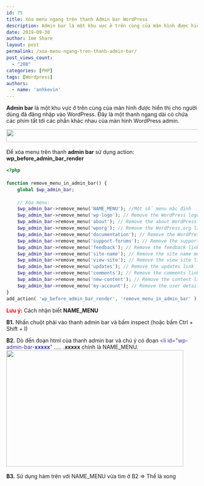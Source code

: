 ```yaml
---
id: 75
title: Xóa menu ngang trên thanh Admin bar WordPress
description: Admin bar là một khu vực ở trên cùng của màn hình được hiển thị cho người dùng đã đăng nhập vào WordPress. Đây là một thanh ngang dài có chứa các phím tắt tới các phần khác nhau của màn hình WordPress admin.
date: 2019-09-30
author: Ime Share
layout: post
permalink: /xoa-menu-ngang-tren-thanh-admin-bar/
post_views_count:
  - "208"
categories: [PHP]
tags: [Wordpress]
authors:
  - name: 'anhkevin'
---
```

**Admin bar** là một khu vực ở trên cùng của màn hình được hiển thị cho người dùng đã đăng nhập vào WordPress. Đây là một thanh ngang dài có chứa các phím tắt tới các phần khác nhau của màn hình WordPress admin.

<img class="aligncenter wp-image-84 size-full" src="/img/uploads/2019/09/hide_admin_bar_imeshare.png" alt="" width="752" height="34" srcset="/img/uploads/2019/09/hide_admin_bar_imeshare.png 752w, /img/uploads/2019/09/hide_admin_bar_imeshare-300x14.png 300w, /img/uploads/2019/09/hide_admin_bar_imeshare-150x7.png 150w" sizes="(max-width: 752px) 100vw, 752px" /> 

Để xóa menu trên thanh **admin bar** sử dụng action: **wp\_before\_admin\_bar\_render**

```php
<?php

function remove_menu_in_admin_bar() { 
	global $wp_admin_bar; 
	
	// Xóa menu: 
	$wp_admin_bar->remove_menu('NAME_MENU'); //Một số menu mặc định 
	$wp_admin_bar->remove_menu('wp-logo'); // Remove the WordPress logo 
	$wp_admin_bar->remove_menu('about'); // Remove the about WordPress link 
	$wp_admin_bar->remove_menu('wporg'); // Remove the WordPress.org link 
	$wp_admin_bar->remove_menu('documentation'); // Remove the WordPress documentation link 
	$wp_admin_bar->remove_menu('support-forums'); // Remove the support forums link 
	$wp_admin_bar->remove_menu('feedback'); // Remove the feedback link 
	$wp_admin_bar->remove_menu('site-name'); // Remove the site name menu 
	$wp_admin_bar->remove_menu('view-site'); // Remove the view site link 
	$wp_admin_bar->remove_menu('updates'); // Remove the updates link 
	$wp_admin_bar->remove_menu('comments'); // Remove the comments link 
	$wp_admin_bar->remove_menu('new-content'); // Remove the content link 
	$wp_admin_bar->remove_menu('my-account'); // Remove the user details tab 
} 
add_action( 'wp_before_admin_bar_render', 'remove_menu_in_admin_bar' );

```

<span style="color: #ff0000;"><strong>Lưu ý:</strong></span> Cách nhận biết **NAME_MENU**

**B1.** Nhấn chuột phải vào thanh admin bar và bấm inspect (hoặc bấm Ctrl + Shift + I)

**B2.** Dò đến đoạn html của thanh admin bar và chú ý có đoạn <span style="color: #333399;"><li id="wp-admin-bar-<strong>xxxxx</strong>" &#8230;..</span> .**xxxxx** chính là <span class="st_h">NAME_MENU. </span>  
<img class="aligncenter wp-image-85 size-full" src="/img/uploads/2019/09/viewcode_hide_admin_bar_imeshare.png" alt="" width="466" height="306" srcset="/img/uploads/2019/09/viewcode_hide_admin_bar_imeshare.png 466w, /img/uploads/2019/09/viewcode_hide_admin_bar_imeshare-300x197.png 300w, /img/uploads/2019/09/viewcode_hide_admin_bar_imeshare-150x98.png 150w" sizes="(max-width: 466px) 100vw, 466px" /> 

**B3.** Sử dụng hàm trên với <span class="st_h">NAME_MENU</span> vừa tìm ở B2 => Thế là xong

<div id="gtx-trans" style="position: absolute; left: 173px; top: 102.422px;">
  <div class="gtx-trans-icon">
  </div>
</div>